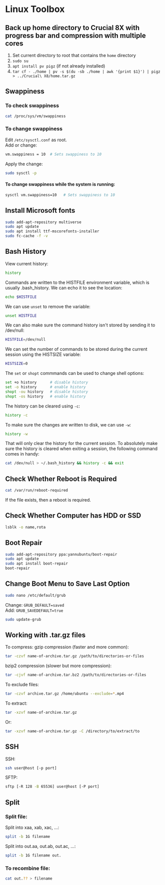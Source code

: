# Linux Toolbox

## Back up home directory to Crucial 8X with progress bar and compression with multiple cores
1. Set current directory to root that contains the `home` directory
2. `sudo su`
3. `apt install pv pigz` (if not already installed)
4. `tar cf - ./home | pv -s $(du -sb ./home | awk '{print $1}') | pigz > ../Crucial\ X8/home.tar.gz`

## Swappiness
### To check swappiness
```bash
cat /proc/sys/vm/swappiness
```
### To change swappiness
Edit `/etc/sysctl.conf` as root. <br>
Add or change: 
```bash
vm.swappiness = 10  # Sets swappiness to 10
```
Apply the change:
```bash
sudo sysctl -p
```
#### To change swappiness while the system is running:
```bash
sysctl vm.swappiness=10   # Sets swappiness to 10
```

## Install Microsoft fonts
```bash
sudo add-apt-repository multiverse
sudo apt update
sudo apt install ttf-mscorefonts-installer
sudo fc-cache -f -v
```

## Bash History
View current history:
```bash
history
```
Commands are written to the HISTFILE environment variable, which is usually .bash_history. We can echo it to see the location:
```bash
echo $HISTFILE
```
We can use `unset` to remove the variable:
```bash
unset HISTFILE
```
We can also make sure the command history isn't stored by sending it to /dev/null:
```bash
HISTFILE=/dev/null
```
We can set the number of commands to be stored during the current session using the HISTSIZE variable:
```bash
HISTSIZE=0
```
The `set` or `shopt` commmands can be used to change shell options:
```bash
set +o history      # disable history
set -o history      # enable history
shopt -ou history   # disable history
shopt -os history   # enable history
```
The history can be cleared using `-c`:
```bash
history -c
```
To make sure the changes are written to disk, we can use `-w`:
```bash
history -w
```
That will only clear the history for the current session. To absolutely make sure the history is cleared when exiting a session, the following command comes in handy:
```bash
cat /dev/null > ~/.bash_history && history -c && exit
```

## Check Whether Reboot is Required
```bash
cat /var/run/reboot-required
```
If the file exists, then a reboot is required.

## Check Whether Computer has HDD or SSD
```bash
lsblk -o name,rota
```

## Boot Repair
```bash
sudo add-apt-repository ppa:yannubuntu/boot-repair
sudo apt update
sudo apt install boot-repair
boot-repair
```

## Change Boot Menu to Save Last Option
```bash
sudo nano /etc/default/grub
```
Change: `GRUB_DEFAULT=saved` <br />
Add: `GRUB_SAVEDEFAULT=true`
```bash
sudo update-grub
```

## Working with .tar.gz files
To compress:
gzip compression (faster and more common):
```bash
tar -czvf name-of-archive.tar.gz /path/to/directories-or-files
```
bzip2 compression (slower but more compression):
```bash
tar -cjvf name-of-archive.tar.bz2 /path/to/directories-or-files
```
To exclude files:
```bash
tar -czvf archive.tar.gz /home/ubuntu --exclude=*.mp4
```
To extract:
```bash
tar -xzvf name-of-archive.tar.gz
```
Or:
```bash
tar -xzvf name-of-archive.tar.gz -C /directory/to/extract/to
```

## SSH
SSH:
```bash
ssh user@host [-p port]
```
SFTP:
```bash
sftp [-R 128 -B 65536] user@host [-P port]
```

## Split
### Split file:
Split into xaa, xab, xac, …:
```bash
split -b 1G filename
```
Split into out.aa, out.ab, out.ac, …:
```bash
split -b 1G filename out.
```
### To recombine file:
```bash
cat out.?? > filename
```
